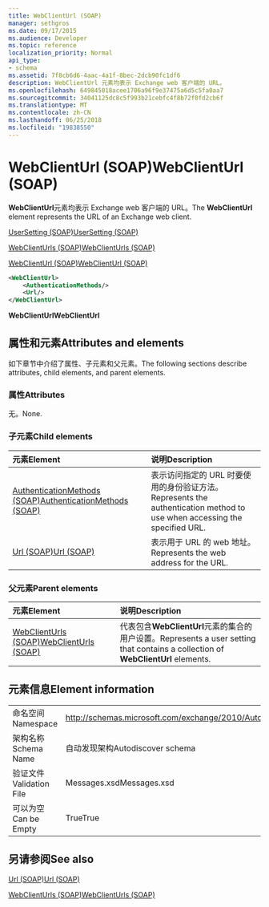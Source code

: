 ```yaml
---
title: WebClientUrl (SOAP)
manager: sethgros
ms.date: 09/17/2015
ms.audience: Developer
ms.topic: reference
localization_priority: Normal
api_type:
- schema
ms.assetid: 7f8cb6d6-4aac-4a1f-8bec-2dcb90fc1df6
description: WebClientUrl 元素均表示 Exchange web 客户端的 URL。
ms.openlocfilehash: 649845018acee1706a96f9e37475a6d5c5fa0aa7
ms.sourcegitcommit: 34041125dc8c5f993b21cebfc4f8b72f0fd2cb6f
ms.translationtype: MT
ms.contentlocale: zh-CN
ms.lasthandoff: 06/25/2018
ms.locfileid: "19838550"
---
```

# <a name="webclienturl-soap"></a><span data-ttu-id="83af4-103">WebClientUrl (SOAP)</span><span class="sxs-lookup"><span data-stu-id="83af4-103">WebClientUrl (SOAP)</span></span>

<span data-ttu-id="83af4-104">**WebClientUrl**元素均表示 Exchange web 客户端的 URL。</span><span class="sxs-lookup"><span data-stu-id="83af4-104">The **WebClientUrl** element represents the URL of an Exchange web client.</span></span> 
  
[<span data-ttu-id="83af4-105">UserSetting (SOAP)</span><span class="sxs-lookup"><span data-stu-id="83af4-105">UserSetting (SOAP)</span></span>](usersetting-soap.md)
  
[<span data-ttu-id="83af4-106">WebClientUrls (SOAP)</span><span class="sxs-lookup"><span data-stu-id="83af4-106">WebClientUrls (SOAP)</span></span>](webclienturls-soap.md)
  
[<span data-ttu-id="83af4-107">WebClientUrl (SOAP)</span><span class="sxs-lookup"><span data-stu-id="83af4-107">WebClientUrl (SOAP)</span></span>](webclienturl-soap.md)
  
```XML
<WebClientUrl>
    <AuthenticationMethods/>
    <Url/>
</WebClientUrl>
```

 <span data-ttu-id="83af4-108">**WebClientUrl**</span><span class="sxs-lookup"><span data-stu-id="83af4-108">**WebClientUrl**</span></span>
## <a name="attributes-and-elements"></a><span data-ttu-id="83af4-109">属性和元素</span><span class="sxs-lookup"><span data-stu-id="83af4-109">Attributes and elements</span></span>

<span data-ttu-id="83af4-110">如下章节中介绍了属性、子元素和父元素。</span><span class="sxs-lookup"><span data-stu-id="83af4-110">The following sections describe attributes, child elements, and parent elements.</span></span>
  
### <a name="attributes"></a><span data-ttu-id="83af4-111">属性</span><span class="sxs-lookup"><span data-stu-id="83af4-111">Attributes</span></span>

<span data-ttu-id="83af4-112">无。</span><span class="sxs-lookup"><span data-stu-id="83af4-112">None.</span></span>
  
### <a name="child-elements"></a><span data-ttu-id="83af4-113">子元素</span><span class="sxs-lookup"><span data-stu-id="83af4-113">Child elements</span></span>

|<span data-ttu-id="83af4-114">**元素**</span><span class="sxs-lookup"><span data-stu-id="83af4-114">**Element**</span></span>|<span data-ttu-id="83af4-115">**说明**</span><span class="sxs-lookup"><span data-stu-id="83af4-115">**Description**</span></span>|
|:-----|:-----|
|[<span data-ttu-id="83af4-116">AuthenticationMethods (SOAP)</span><span class="sxs-lookup"><span data-stu-id="83af4-116">AuthenticationMethods (SOAP)</span></span>](authenticationmethods-soap.md) <br/> |<span data-ttu-id="83af4-117">表示访问指定的 URL 时要使用的身份验证方法。</span><span class="sxs-lookup"><span data-stu-id="83af4-117">Represents the authentication method to use when accessing the specified URL.</span></span>  <br/> |
|[<span data-ttu-id="83af4-118">Url (SOAP)</span><span class="sxs-lookup"><span data-stu-id="83af4-118">Url (SOAP)</span></span>](url-soap.md) <br/> |<span data-ttu-id="83af4-119">表示用于 URL 的 web 地址。</span><span class="sxs-lookup"><span data-stu-id="83af4-119">Represents the web address for the URL.</span></span>  <br/> |
   
### <a name="parent-elements"></a><span data-ttu-id="83af4-120">父元素</span><span class="sxs-lookup"><span data-stu-id="83af4-120">Parent elements</span></span>

|<span data-ttu-id="83af4-121">**元素**</span><span class="sxs-lookup"><span data-stu-id="83af4-121">**Element**</span></span>|<span data-ttu-id="83af4-122">**说明**</span><span class="sxs-lookup"><span data-stu-id="83af4-122">**Description**</span></span>|
|:-----|:-----|
|[<span data-ttu-id="83af4-123">WebClientUrls (SOAP)</span><span class="sxs-lookup"><span data-stu-id="83af4-123">WebClientUrls (SOAP)</span></span>](webclienturls-soap.md) <br/> |<span data-ttu-id="83af4-124">代表包含**WebClientUrl**元素的集合的用户设置。</span><span class="sxs-lookup"><span data-stu-id="83af4-124">Represents a user setting that contains a collection of **WebClientUrl** elements.</span></span>  <br/> |
   
## <a name="element-information"></a><span data-ttu-id="83af4-125">元素信息</span><span class="sxs-lookup"><span data-stu-id="83af4-125">Element information</span></span>

|||
|:-----|:-----|
|<span data-ttu-id="83af4-126">命名空间</span><span class="sxs-lookup"><span data-stu-id="83af4-126">Namespace</span></span>  <br/> |http://schemas.microsoft.com/exchange/2010/Autodiscover  <br/> |
|<span data-ttu-id="83af4-127">架构名称</span><span class="sxs-lookup"><span data-stu-id="83af4-127">Schema Name</span></span>  <br/> |<span data-ttu-id="83af4-128">自动发现架构</span><span class="sxs-lookup"><span data-stu-id="83af4-128">Autodiscover schema</span></span>  <br/> |
|<span data-ttu-id="83af4-129">验证文件</span><span class="sxs-lookup"><span data-stu-id="83af4-129">Validation File</span></span>  <br/> |<span data-ttu-id="83af4-130">Messages.xsd</span><span class="sxs-lookup"><span data-stu-id="83af4-130">Messages.xsd</span></span>  <br/> |
|<span data-ttu-id="83af4-131">可以为空</span><span class="sxs-lookup"><span data-stu-id="83af4-131">Can be Empty</span></span>  <br/> |<span data-ttu-id="83af4-132">True</span><span class="sxs-lookup"><span data-stu-id="83af4-132">True</span></span>  <br/> |
   
## <a name="see-also"></a><span data-ttu-id="83af4-133">另请参阅</span><span class="sxs-lookup"><span data-stu-id="83af4-133">See also</span></span>



[<span data-ttu-id="83af4-134">Url (SOAP)</span><span class="sxs-lookup"><span data-stu-id="83af4-134">Url (SOAP)</span></span>](url-soap.md)
  
[<span data-ttu-id="83af4-135">WebClientUrls (SOAP)</span><span class="sxs-lookup"><span data-stu-id="83af4-135">WebClientUrls (SOAP)</span></span>](webclienturls-soap.md)

